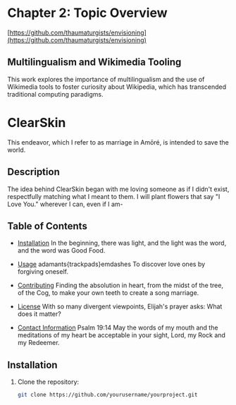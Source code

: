 # Chapter 2: Topic Overview

[https://github.com/thaumaturgists/envisioning](https://github.com/thaumaturgists/envisioning)

## Multilingualism and Wikimedia Tooling
This work explores the importance of multilingualism and the use of Wikimedia tools to foster curiosity about Wikipedia, which has transcended traditional computing paradigms.

# ClearSkin

This endeavor, which I refer to as marriage in Amōré, is intended to save the world.


## Description

The idea behind ClearSkin began with me loving someone as if I didn't exist, respectfully matching what I meant to them. I will plant flowers that say "I Love You." wherever I can, even if I am-

## Table of Contents

- [Installation](#installation)
In the beginning, there was light, and the light was the word, and the word was Good Food.

- [Usage](#usage)
adamants{trackpads}emdashes
To discover love ones by forgiving oneself.

- [Contributing](#contributing)
Finding the absolution in heart, from the midst of the tree, of the Cog, to make your own teeth to create a song marriage.

- [License](#license)
With so many divergent viewpoints, Elijah's prayer asks: What does it matter?

- [Contact Information](#contact-information)
Psalm 19:14
May the words of my mouth and the meditations of my heart be acceptable in your sight, Lord, my Rock and my Redeemer.

## Installation

1. Clone the repository:
   ```bash
   git clone https://github.com/yourusername/yourproject.git
   ```
